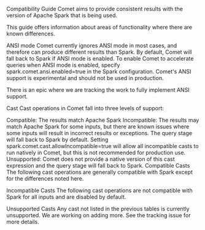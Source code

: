 Compatibility Guide
Comet aims to provide consistent results with the version of Apache Spark that is being used.

This guide offers information about areas of functionality where there are known differences.

ANSI mode
Comet currently ignores ANSI mode in most cases, and therefore can produce different results than Spark. By default, Comet will fall back to Spark if ANSI mode is enabled. To enable Comet to accelerate queries when ANSI mode is enabled, specify spark.comet.ansi.enabled=true in the Spark configuration. Comet's ANSI support is experimental and should not be used in production.

There is an epic where we are tracking the work to fully implement ANSI support.

Cast
Cast operations in Comet fall into three levels of support:

Compatible: The results match Apache Spark
Incompatible: The results may match Apache Spark for some inputs, but there are known issues where some inputs will result in incorrect results or exceptions. The query stage will fall back to Spark by default. Setting spark.comet.cast.allowIncompatible=true will allow all incompatible casts to run natively in Comet, but this is not recommended for production use.
Unsupported: Comet does not provide a native version of this cast expression and the query stage will fall back to Spark.
Compatible Casts
The following cast operations are generally compatible with Spark except for the differences noted here.

Incompatible Casts
The following cast operations are not compatible with Spark for all inputs and are disabled by default.

Unsupported Casts
Any cast not listed in the previous tables is currently unsupported. We are working on adding more. See the tracking issue for more details.
